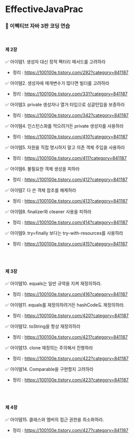 # EffectiveJavaPrac  </br>
### 📖 이펙티브 자바 3판 코딩 연습

 </br>
 
#### 제 2장  </br>
✅ 아이템1. 생성자 대신 정적 팩터리 메서드를 고려하라  </br>
- 정리 : https://100100e.tistory.com/292?category=841187

✅ 아이템2. 생성자에 매개변수가 많다면 빌더를 고려하라  </br>
- 정리 : https://100100e.tistory.com/331?category=841187

✅ 아이템3. private 생성자나 열거 타입으로 싱글턴임을 보증하라  </br>
- 정리 : https://100100e.tistory.com/342?category=841187

✅ 아이템4. 인스턴스화를 막으려거든 private 생성자를 사용하라  </br>
- 정리 : https://100100e.tistory.com/410?category=841187

✅ 아이템5. 자원을 직접 명시하지 말고 의존 객체 주입을 사용하라  </br>
- 정리 : https://100100e.tistory.com/411?category=841187

✅ 아이템6. 불필요한 객체 생성을 피하라  </br>
- 정리 : https://100100e.tistory.com/412?category=841187

✅ 아이템7. 다 쓴 객체 참조를 해제하라  </br>
- 정리 : https://100100e.tistory.com/413?category=841187

✅ 아이템8. finalizer와 cleaner 사용을 피하라  </br>
- 정리 : https://100100e.tistory.com/414?category=841187

✅ 아이템9. try=finally 보다는 try-with-resources를 사용하라  </br>
- 정리 : https://100100e.tistory.com/415?category=841187


</br></br>
#### 제 3장  </br>
✅ 아이템10. equals는 일반 규약을 지켜 재정의하라.  </br>
- 정리 : https://100100e.tistory.com/416?category=841187

✅ 아이템11. equals를 재정의하려거든 hashCode도 재정의하라.  </br>
- 정리 : https://100100e.tistory.com/420?category=841187


✅ 아이템12. toString을 항상 재정의하라  </br>
- 정리 : https://100100e.tistory.com/421?category=841187

✅ 아이템13. clone 재정의는 주의해서 진행하라  </br>
- 정리 : https://100100e.tistory.com/422?category=841187

✅ 아이템14. Comparable을 구현할지 고려하라  </br>
- 정리 : https://100100e.tistory.com/423?category=841187



</br></br>
#### 제 4장  </br>
✅ 아이템15. 클래스와 멤버의 접근 권한을 최소화하라.  </br>
- 정리 : https://100100e.tistory.com/427?category=841187
